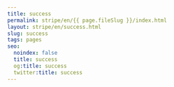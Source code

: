```yaml
---
title: success
permalink: stripe/en/{{ page.fileSlug }}/index.html
layout: stripe/en/success.html
slug: success
tags: pages
seo:
  noindex: false
  title: success
  og:title: success
  twitter:title: success
---
```



